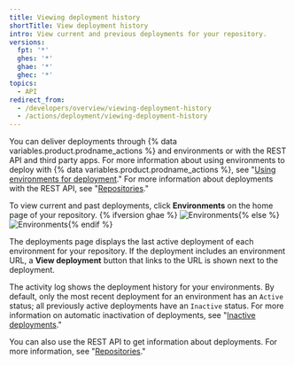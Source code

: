 ```yaml
---
title: Viewing deployment history
shortTitle: View deployment history
intro: View current and previous deployments for your repository.
versions:
  fpt: '*'
  ghes: '*'
  ghae: '*'
  ghec: '*'
topics:
  - API
redirect_from:
  - /developers/overview/viewing-deployment-history
  - /actions/deployment/viewing-deployment-history
---
```



You can deliver deployments through {% data variables.product.prodname_actions %} and environments or with the REST API and third party apps. For more information about using environments to deploy with {% data variables.product.prodname_actions %}, see "[Using environments for deployment](/actions/deployment/using-environments-for-deployment)." For more information about deployments with the REST API, see "[Repositories](/rest/reference/repos#deployments)."

To view current and past deployments, click **Environments** on the home page of your repository.
{% ifversion ghae %}
![Environments](/assets/images/enterprise/2.22/environments-sidebar.png){% else %}
![Environments](/assets/images/environments-sidebar.png){% endif %}

The deployments page displays the last active deployment of each environment for your repository. If the deployment includes an environment URL, a **View deployment** button that links to the URL is shown next to the deployment.

The activity log shows the deployment history for your environments. By default, only the most recent deployment for an environment has an `Active` status; all previously active deployments have an `Inactive` status. For more information on automatic inactivation of deployments, see "[Inactive deployments](/rest/reference/deployments#inactive-deployments)."

You can also use the REST API to get information about deployments. For more information, see "[Repositories](/rest/reference/repos#deployments)."
